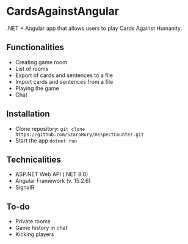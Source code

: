 # CardsAgainstAngular
.NET + Angular app that allows users to play Cards Against Humanity.

## Functionalities
- Creating game room
- List of rooms
- Export of cards and sentences to a file
- Import cards and sentences from a file
- Playing the game
- Chat

## Installation
- Clone repository: `git clone https://github.com/SzaroBury/RespectCounter.git`
- Start the app `dotnet run`

## Technicalities
- ASP.NET Web API (.NET 8.0)
- Angular Framework (v. 15.2.6)
- SignalR

## To-do
- Private rooms
- Game history in chat
- Kicking players